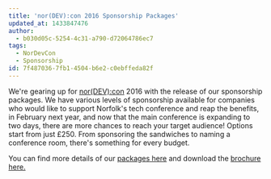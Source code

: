 ```yaml
---
title: 'nor(DEV):con 2016 Sponsorship Packages'
updated_at: 1433847476
author:
  - b030d05c-5254-4c31-a790-d72064786ec7
tags:
  - NorDevCon
  - Sponsorship
id: 7f487036-7fb1-4504-b6e2-c0ebffeda82f
---
```

We're gearing up for [nor(DEV):con](http://www.nordevcon.com/) 2016 with the release of our sponsorship packages. We have various levels of sponsorship available for companies who would like to support Norfolk's tech conference and reap the benefits, in February next year, and now that the main conference is expanding to two days, there are more chances to reach your target audience! Options start from just £250. From sponsoring the sandwiches to naming a conference room, there's something for every budget.

You can find more details of our [packages here](http://www.nordevcon.com/sponsorship/) and download the [brochure here.](http://www.nordevcon.com/wp-content/uploads/2014/11/norDevConSponsorship.pdf)
